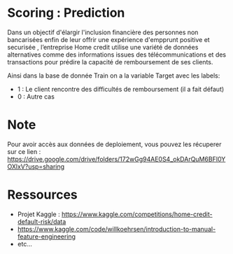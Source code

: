 # Scoring : Prediction
 
Dans un objectif d'élargir l'inclusion financière des personnes non bancarisées enfin de leur offrir une expérience d'empprunt positive et securisée , l’entreprise Home credit utilise une variété de données alternatives comme des informations issues des télécommunications et des transactions pour prédire la capacité de remboursement de ses clients.

Ainsi dans la base de donnée Train on a la variable Target avec les labels:

-	1 : Le client rencontre des difficultés de remboursement (il a fait défaut)
-	0 : Autre cas
 
# Note
Pour avoir accès aux données de deploiement, vous pouvez les récuperer sur ce lien : https://drive.google.com/drive/folders/172wGg94AE0S4_okDArQuM6BFI0YOXlxV?usp=sharing

# Ressources
- Projet Kaggle : https://www.kaggle.com/competitions/home-credit-default-risk/data
- https://www.kaggle.com/code/willkoehrsen/introduction-to-manual-feature-engineering
- etc...
